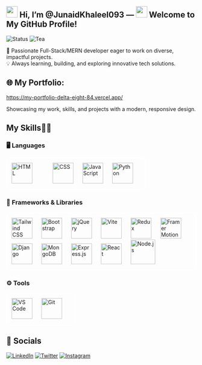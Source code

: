 ## <img src="https://raw.githubusercontent.com/MartinHeinz/MartinHeinz/master/wave.gif" width="30px"> Hi, I’m @JunaidKhaleel093 — <img src="https://github.com/your-username/your-repo/blob/main/assets/animated-tea.gif?raw=true" width="30px"> **Welcome to My GitHub Profile!**

![Status](https://img.shields.io/badge/🚀%20Status-Coding%20in%20Progress-blue?style=for-the-badge)
![Tea](https://img.shields.io/badge/🍵%20Tea%20Level-High-brightgreen?style=for-the-badge)

🚀 Passionate Full-Stack/MERN developer eager to work on diverse, impactful projects.  
💡 Always learning, building, and exploring innovative tech solutions.

## 🌐 My Portfolio:

https://my-portfolio-delta-eight-84.vercel.app/ <br>

Showcasing my work, skills, and projects with a modern, responsive design.

## My Skills👨‍💻

### 🖥️ Languages
<div align="left" style="border: 2px solid #fff; padding: 12px; border-radius: 10px; display: inline-block;">
  <img src="https://cdn.jsdelivr.net/gh/devicons/devicon/icons/html5/html5-original.svg" alt="HTML" width="55" height="55" style="margin-right: 50px;"/>
  <img src="https://cdn.jsdelivr.net/gh/devicons/devicon/icons/css3/css3-original.svg" alt="CSS" width="55" height="55" style="margin-right: 20px;"/>
  <img src="https://cdn.jsdelivr.net/gh/devicons/devicon/icons/javascript/javascript-original.svg" alt="JavaScript" width="55" height="55" style="margin-right: 20px;"/>
  <img src="https://cdn.jsdelivr.net/gh/devicons/devicon/icons/python/python-original.svg" alt="Python" width="55" height="55" style="margin-right: 20px;"/>
</div>

### 🚀 Frameworks & Libraries
<div align="left" style="border: 2px solid #fff; padding: 12px; border-radius: 10px; display: inline-block;">
  <img src="https://cdn.jsdelivr.net/gh/devicons/devicon/icons/tailwindcss/tailwindcss-original.svg" alt="Tailwind CSS" width="55" height="55" style="margin-right: 20px;"/>
  <img src="https://cdn.jsdelivr.net/gh/devicons/devicon/icons/bootstrap/bootstrap-original.svg" alt="Bootstrap" width="55" height="55" style="margin-right: 20px;"/>
  <img src="https://cdn.jsdelivr.net/gh/devicons/devicon/icons/jquery/jquery-original.svg" alt="jQuery" width="55" height="55" style="margin-right: 20px;"/>
  <img src="https://cdn.jsdelivr.net/gh/devicons/devicon/icons/vitejs/vitejs-original.svg" alt="Vite" width="55" height="55" style="margin-right: 20px;"/>
  <img src="https://cdn.jsdelivr.net/gh/devicons/devicon/icons/redux/redux-original.svg" alt="Redux" width="55" height="55" style="margin-right: 20px;"/> 
  <img src="https://cdn.jsdelivr.net/gh/devicons/devicon/icons/framermotion/framermotion-original.svg" alt="Framer Motion" width="55" height="55" style="margin-right: 20px;"/>
  <img src="https://cdn.jsdelivr.net/gh/devicons/devicon/icons/django/django-plain.svg" alt="Django" width="55" height="55" style="margin-right: 20px;"/>
  <img src="https://cdn.jsdelivr.net/gh/devicons/devicon/icons/mongodb/mongodb-original.svg" alt="MongoDB" width="55" height="55" style="margin-right: 20px;"/>
  <img src="https://cdn.jsdelivr.net/gh/devicons/devicon/icons/express/express-original.svg" alt="Express.js" width="55" height="55" style="margin-right: 20px;"/>
  <img src="https://cdn.jsdelivr.net/gh/devicons/devicon/icons/react/react-original.svg" alt="React" width="55" height="55" style="margin-right: 20px;"/>
  <img src="https://cdn.jsdelivr.net/gh/devicons/devicon/icons/nodejs/nodejs-original-wordmark.svg" alt="Node.js" width="65" height="65" style="margin-right: 20px;"/>
</div>

### ⚙️ Tools
<div align="left" style="border: 2px solid #fff; padding: 12px; border-radius: 10px; display: inline-block;">
  <img src="https://cdn.jsdelivr.net/gh/devicons/devicon/icons/vscode/vscode-original.svg" alt="VS Code" width="55" height="55" style="margin-right: 20px;"/>
  <img src="https://cdn.jsdelivr.net/gh/devicons/devicon/icons/git/git-original.svg" alt="Git" width="55" height="55" style="margin-right: 20px;"/>
</div>


## 🔗 Socials


[![LinkedIn](https://img.shields.io/badge/LinkedIn-%230077B5.svg?style=flat-square&logo=linkedin&logoColor=white)](https://linkedin.com/in/junaidkhaleel093)
[![Twitter](https://img.shields.io/badge/Twitter-%231DA1F2.svg?style=flat-square&logo=twitter&logoColor=white)](https://twitter.com/JunaidKhaleel96)
[![Instagram](https://img.shields.io/badge/Instagram-%23E1306C.svg?style=flat-square&logo=instagram&logoColor=white)](https://instagram.com/mohammed_junaid_khaleel)
